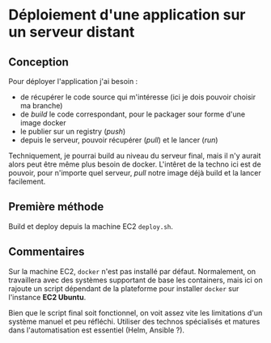# Déploiement d'une application sur un serveur distant

## Conception

Pour déployer l'application j'ai besoin :
- de récupérer le code source qui m'intéresse (ici je dois pouvoir choisir ma branche)
- de *build* le code correspondant, pour le packager sour forme d'une image docker
- le publier sur un registry (*push*)
- depuis le serveur, pouvoir récupérer (*pull*) et le lancer (*run*)

Techniquement, je pourrai build au niveau du serveur final, mais il n'y aurait alors peut être même plus besoin de docker. L'intêret de la techno ici est de pouvoir, pour n'importe quel serveur, *pull* notre image déjà build et la lancer facilement.

## Première méthode

Build et deploy depuis la machine EC2 `deploy.sh`.


## Commentaires

Sur la machine EC2, `docker` n'est pas installé par défaut. Normalement, on travaillera avec des systèmes supportant de base les containers, mais ici on rajoute un script dépendant de la plateforme pour installer `docker` sur l'instance **EC2 Ubuntu**.

Bien que le script final soit fonctionnel, on voit assez vite les limitations d'un système manuel et peu réfléchi. Utiliser des technos spécialisés et matures dans l'automatisation est essentiel (Helm, Ansible ?).